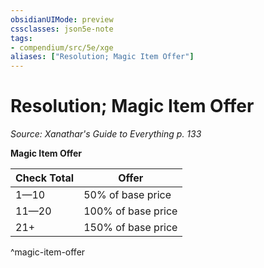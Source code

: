 ```yaml
---
obsidianUIMode: preview
cssclasses: json5e-note
tags:
- compendium/src/5e/xge
aliases: ["Resolution; Magic Item Offer"]
---
```

# Resolution; Magic Item Offer
*Source: Xanathar's Guide to Everything p. 133* 

**Magic Item Offer**

| Check Total | Offer |
|-------------|-------|
| 1—10 | 50% of base price |
| 11—20 | 100% of base price |
| 21+ | 150% of base price |
^magic-item-offer
